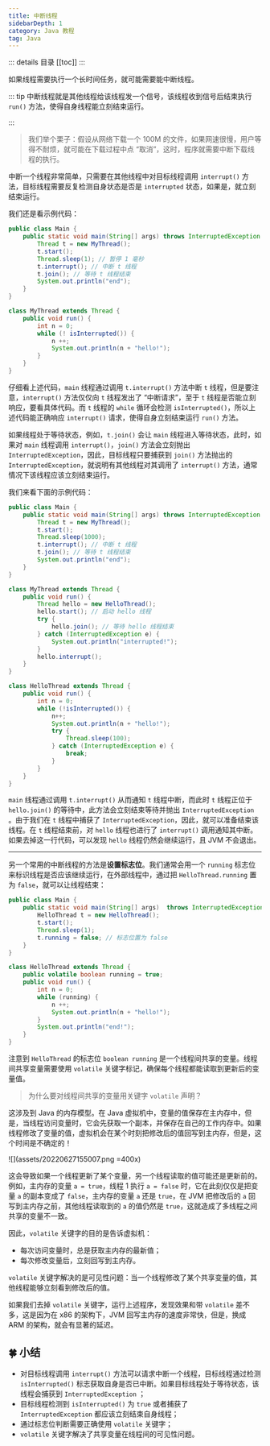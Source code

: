 ```yaml
---
title: 中断线程
sidebarDepth: 1
category: Java 教程
tag: Java
---
```


::: details 目录
[[toc]]
:::

如果线程需要执行一个长时间任务，就可能需要能中断线程。

::: tip
中断线程就是其他线程给该线程发一个信号，该线程收到信号后结束执行 `run()` 方法，使得自身线程能立刻结束运行。

:::

> 我们举个栗子：假设从网络下载一个 100M 的文件，如果网速很慢，用户等得不耐烦，就可能在下载过程中点 “取消”，这时，程序就需要中断下载线程的执行。

中断一个线程非常简单，只需要在其他线程中对目标线程调用 `interrupt()` 方法，目标线程需要反复检测自身状态是否是 `interrupted` 状态，如果是，就立刻结束运行。

我们还是看示例代码：

```java
public class Main {
    public static void main(String[] args) throws InterruptedException {
        Thread t = new MyThread();
        t.start();
        Thread.sleep(1); // 暂停 1 毫秒
        t.interrupt(); // 中断 t 线程
        t.join(); // 等待 t 线程结束
        System.out.println("end");
    }
}

class MyThread extends Thread {
    public void run() {
        int n = 0;
        while (! isInterrupted()) {
            n ++;
            System.out.println(n + "hello!");
        }
    }
}
```

仔细看上述代码，`main` 线程通过调用 `t.interrupt()` 方法中断 `t` 线程，但是要注意，`interrupt()` 方法仅仅向 `t` 线程发出了 “中断请求”，至于 `t` 线程是否能立刻响应，要看具体代码。而 `t` 线程的 `while` 循环会检测 `isInterrupted()`，所以上述代码能正确响应 `interrupt()` 请求，使得自身立刻结束运行 `run()` 方法。

如果线程处于等待状态，例如，`t.join()` 会让 `main` 线程进入等待状态，此时，如果对 `main` 线程调用 `interrupt()`，`join()` 方法会立刻抛出 `InterruptedException`，因此，目标线程只要捕获到 `join()` 方法抛出的 `InterruptedException`，就说明有其他线程对其调用了 `interrupt()` 方法，通常情况下该线程应该立刻结束运行。

我们来看下面的示例代码：

```java {6,18,21}
public class Main {
    public static void main(String[] args) throws InterruptedException {
        Thread t = new MyThread();
        t.start();
        Thread.sleep(1000);
        t.interrupt(); // 中断 t 线程
        t.join(); // 等待 t 线程结束
        System.out.println("end");
    }
}

class MyThread extends Thread {
    public void run() {
        Thread hello = new HelloThread();
        hello.start(); // 启动 hello 线程
        try {
            hello.join(); // 等待 hello 线程结束
        } catch (InterruptedException e) {
            System.out.println("interrupted!");
        }
        hello.interrupt();
    }
}

class HelloThread extends Thread {
    public void run() {
        int n = 0;
        while (!isInterrupted()) {
            n++;
            System.out.println(n + "hello!");
            try {
                Thread.sleep(100);
            } catch (InterruptedException e) {
                break;
            }
        }
    }
}
```

`main` 线程通过调用 `t.interrupt()` 从而通知 `t` 线程中断，而此时 `t` 线程正位于 `hello.join()` 的等待中，此方法会立刻结束等待并抛出 `InterruptedException` 。由于我们在 `t` 线程中捕获了 `InterruptedException`，因此，就可以准备结束该线程。在 `t` 线程结束前，对 `hello` 线程也进行了 `interrupt()` 调用通知其中断。如果去掉这一行代码，可以发现 `hello` 线程仍然会继续运行，且 JVM 不会退出。

---

另一个常用的中断线程的方法是**设置标志位**。我们通常会用一个 `running` 标志位来标识线程是否应该继续运行，在外部线程中，通过把 `HelloThread.running` 置为 `false`，就可以让线程结束：

```java
public class Main {
    public static void main(String[] args)  throws InterruptedException {
        HelloThread t = new HelloThread();
        t.start();
        Thread.sleep(1);
        t.running = false; // 标志位置为 false
    }
}

class HelloThread extends Thread {
    public volatile boolean running = true;
    public void run() {
        int n = 0;
        while (running) {
            n ++;
            System.out.println(n + "hello!");
        }
        System.out.println("end!");
    }
}
```

注意到 `HelloThread` 的标志位 `boolean running` 是一个线程间共享的变量。线程间共享变量需要使用 `volatile` 关键字标记，确保每个线程都能读取到更新后的变量值。

> 为什么要对线程间共享的变量用关键字 `volatile` 声明？

这涉及到 Java 的内存模型。在 Java 虚拟机中，变量的值保存在主内存中，但是，当线程访问变量时，它会先获取一个副本，并保存在自己的工作内存中。如果线程修改了变量的值，虚拟机会在某个时刻把修改后的值回写到主内存，但是，这个时间是不确定的！

![](assets/20220627155007.png =400x)

这会导致如果一个线程更新了某个变量，另一个线程读取的值可能还是更新前的。例如，主内存的变量 `a = true`，线程 1 执行 `a = false` 时，它在此刻仅仅是把变量 `a` 的副本变成了 `false`，主内存的变量 `a` 还是 `true`，在 JVM 把修改后的 `a` 回写到主内存之前，其他线程读取到的 `a` 的值仍然是 `true`，这就造成了多线程之间共享的变量不一致。

因此，`volatile` 关键字的目的是告诉虚拟机：

- 每次访问变量时，总是获取主内存的最新值；
- 每次修改变量后，立刻回写到主内存。

`volatile` 关键字解决的是可见性问题：当一个线程修改了某个共享变量的值，其他线程能够立刻看到修改后的值。

如果我们去掉 `volatile` 关键字，运行上述程序，发现效果和带 `volatile` 差不多，这是因为在 x86 的架构下，JVM 回写主内存的速度非常快，但是，换成 ARM 的架构，就会有显著的延迟。

## 🍀 小结

- 对目标线程调用 `interrupt()` 方法可以请求中断一个线程，目标线程通过检测 `isInterrupted()` 标志获取自身是否已中断。如果目标线程处于等待状态，该线程会捕获到 `InterruptedException` ；
- 目标线程检测到 `isInterrupted()` 为 `true` 或者捕获了 `InterruptedException` 都应该立刻结束自身线程；
- 通过标志位判断需要正确使用 `volatile` 关键字；
- `volatile` 关键字解决了共享变量在线程间的可见性问题。
